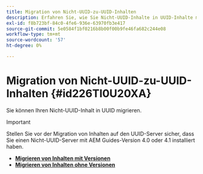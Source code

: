```yaml
---
title: Migration von Nicht-UUID-zu-UUID-Inhalten
description: Erfahren Sie, wie Sie Nicht-UUID-Inhalte in UUID-Inhalte migrieren.
exl-id: f8b723bf-84c0-4fe6-936e-63970fb3e417
source-git-commit: 5e0584f1bf0216b8b00f00b9fe46fa682c244e08
workflow-type: tm+mt
source-wordcount: '57'
ht-degree: 0%

---
```


# Migration von Nicht-UUID-zu-UUID-Inhalten {#id226TI0U20XA}


Sie können Ihren Nicht-UUID-Inhalt in UUID migrieren.

>[!IMPORTANT]
>
> Stellen Sie vor der Migration von Inhalten auf den UUID-Server sicher, dass Sie einen Nicht-UUID-Server mit AEM Guides-Version 4.0 oder 4.1 installiert haben.



* [**Migrieren von Inhalten mit Versionen**](./migrate-non-uuid-uuid-with-versions.md)
* [**Migrieren von Inhalten ohne Versionen**](./migrate-non-uuid-uuid-without-versions.md)
